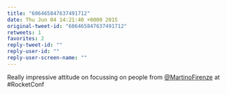 ```yaml
---
title: "606465847637491712"
date: Thu Jun 04 14:21:40 +0000 2015
original-tweet-id: "606465847637491712"
retweets: 1
favorites: 2
reply-tweet-id: ""
reply-user-id: ""
reply-user-screen-name: ""
---
```

Really impressive attitude on focussing on people from <a href="https://twitter.com/MartinoFirenze">@MartinoFirenze</a> at #RocketConf
